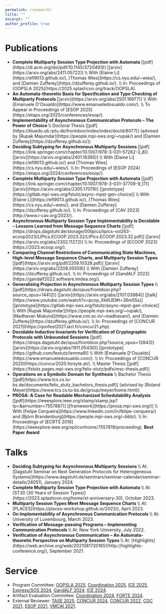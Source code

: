 ```yaml
---
permalink: /research/
title: ""
excerpt: ""
author_profile: true
---
```



# Publications 

- <strong> 
  Complete Multiparty Session Type Projection with Automata
  </strong>
  <span class="bluelinks">
  [[pdf](https://dl.acm.org/doi/pdf/10.1145/3720493)]
  [[arxiv](https://arxiv.org/abs/2411.05722)]
  </span>
  \\
  With 
  <span class="authorlinks">
  [Elaine Li](https://efl9013.github.io/), 
  [Thomas Wies](https://cs.nyu.edu/~wies/), and
  [Damien Zufferey](https://dzufferey.github.io/).
  </span>
  \\
  In: Proceedings of [OOPSLA 2025](https://2025.splashcon.org/track/OOPSLA).

- <strong> 
  An Automata-theoretic Basis for Specification and Type Checking of Multiparty Protocols
  </strong>
  <span class="bluelinks">
  [[arxiv](https://arxiv.org/abs/2501.16977)]
  </span>
  \\
  With 
  <span class="authorlinks">
  [Emanuele D'Osualdo](https://www.emanueledosualdo.com/).
  </span>
  \\
  To Appear in Proceedings of [ESOP 2025](https://etaps.org/2025/conferences/esop/). 

- <strong>
  Implementability of Asynchronous Communication Protocols – The Power of Choice
  </strong> 
  \\
  Doctoral Thesis 
  <span class="bluelinks">
  [[pdf](https://kluedo.ub.rptu.de/frontdoor/index/index/docId/8077)]
  </span>
  <span class="authorlinks">
  (advised by [Rupak Majumdar](https://people.mpi-sws.org/~rupak/) and [Damien Zufferey](https://dzufferey.github.io/))
  </span>

- <strong> 
  Deciding Subtyping for Asynchronous Multiparty Sessions
  </strong>
  <span class="bluelinks">
  [[pdf](https://link.springer.com/chapter/10.1007/978-3-031-57262-3_8)]
  [[arxiv](https://arxiv.org/abs/2401.16395)]
  </span>
  \\
  With 
  <span class="authorlinks">
  [Elaine Li](https://efl9013.github.io/) and
  [Thomas Wies](https://cs.nyu.edu/~wies/).
  </span>
  \\
  In: Proceedings of [ESOP 2024](https://etaps.org/2024/conferences/esop/). 

- <strong> 
  Complete Multiparty Session Type Projection with Automata
  </strong>
  <span class="bluelinks">
  [[pdf](https://link.springer.com/chapter/10.1007/978-3-031-37709-9_17)]
  [[arxiv](https://arxiv.org/abs/2305.17079)]
  [[prototype](https://gitlab.mpi-sws.org/fstutz/async-mpst-gen-choice)]
  </span>
  \\
  With 
  <span class="authorlinks">
  [Elaine Li](https://efl9013.github.io/), 
  [Thomas Wies](https://cs.nyu.edu/~wies/), and
  [Damien Zufferey](https://dzufferey.github.io/).
  </span>
  \\
  In: Proceedings of [CAV 2023](http://www.i-cav.org/2023/).

- <strong> 
  Asynchronous Multiparty Session Type Implementability is Decidable – Lessons Learned from Message Sequence Charts
  </strong>
  <span class="bluelinks">
  [[pdf](https://drops.dagstuhl.de/storage/00lipics/lipics-vol263-ecoop2023/LIPIcs.ECOOP.2023.32/LIPIcs.ECOOP.2023.32.pdf)]
  [[arxiv](https://arxiv.org/abs/2302.11272)]
  </span>
  \\
  In: Proceedings of [ECOOP 2023](https://2023.ecoop.org/).

- <strong> 
  Comparing Channel Restrictions of Communicating State Machines, <nobr>High-level Message Sequence Charts,</nobr> and Multiparty Session Types
  </strong>
  <span class="bluelinks">
  [[pdf](https://arxiv.org/pdf/2209.10328.pdf)]
  [[arxiv](https://arxiv.org/abs/2208.05559)]
  </span>
  \\
  <span class="authorlinks">
  With [<font color="">Damien Zufferey</font>](https://dzufferey.github.io/).
  </span>
  \\
  In: Proceedings of [GandALF 2022](https://gandalf2022.software.imdea.org/).

- <strong> 
  Generalising Projection in Asynchronous Multiparty Session Types
  </strong>
  \\
  <span class="bluelinks">
  [[pdf](https://drops.dagstuhl.de/opus/frontdoor.php?source_opus=14412)]
  [[arxiv](https://arxiv.org/abs/2107.03984)]
  [[talk](https://www.youtube.com/watch?v=pcop_Xk6UEI#t=36m55s)]
  [[prototype](https://gitlab.mpi-sws.org/fstutz/async-mpst-gen-choice)]
  </span>
  \\
  With 
  <span class="authorlinks">
  [Rupak Majumdar](https://people.mpi-sws.org/~rupak/),
  [Madhavan Mukund](https://www.cmi.ac.in/~madhavan/), and
  [Damien Zufferey](https://dzufferey.github.io/).
  </span>
  \\
  In: Proceedings of [CONCUR 2021](https://qonfest2021.lacl.fr/concur21.php).

- <strong> 
  Decidable Inductive Invariants for Verification of Cryptographic Protocols <nobr> with Unbounded Sessions </nobr>
  </strong>
  <span class="bluelinks">
  [[pdf](https://drops.dagstuhl.de/opus/frontdoor.php?source_opus=12843)]
  [[arxiv](https://arxiv.org/abs/1911.05430)]
  [[prototype](https://github.com/festutz/lemma9)]
  </span>
  \\
  With 
  <span class="authorlinks">
  [Emanuele D'Osualdo](https://www.emanueledosualdo.com/).
  </span>
  \\
  In: Proceedings of [CONCUR 2020](https://concur2020.forsyte.at/).
  \\
  Master Thesis
  <span class="bluelinks">
  [[pdf](https://fstutz.pages.mpi-sws.org/felix-stutz/pdfs/msc-thesis.pdf)]
  </span>

- <strong>
  Operations on a Symbolic Domain for Synthesis
  </strong> 
  \\
  Bachelor Thesis 
  <span class="bluelinks">
  [[pdf](https://www.tcs.cs.tu-bs.de/documents/felix_stutz_bachelors_thesis.pdf)]
  </span>
  <span class="authorlinks">
  (advised by [Roland Meyer](https://www.tcs.cs.tu-bs.de/group/meyer/home.html))
  </span>

- <strong> 
  PROSA: A Case for Readable Mechanized Schedulability Analysis 
  </strong> 
  <span class="bluelinks">
  [[pdf](https://ieeexplore.ieee.org/stamp/stamp.jsp?tp=&arnumber=7557887)]
  [[framework](https://prosa.mpi-sws.org/)]
  </span>
  \\
  <span class="authorlinks">
  With [Felipe Cerqueira](https://www.linkedin.com/in/felipe-cerqueira/) and 
  [Björn Brandenburg](https://people.mpi-sws.org/~bbb/). 
  </span>
  \\
  In: Proceedings of [ECRTS 2016](https://ieeexplore.ieee.org/xpl/conhome/7557819/proceeding). 
  <strong> Best Paper Award </strong> 


# Talks

- <strong>
  Deciding Subtyping for Asynchronous Multiparty Sessions
  </strong>
  \\
  At: [Dagstuhl Seminar on Next Generation Protocols for Heterogeneous Systems](https://www.dagstuhl.de/seminars/seminar-calendar/seminar-details/24051), <nobr>January 2024</nobr>.
- <strong>
  Complete Multiparty Session Type Projection with Automata
  </strong>
  \\
  At: [ST30 (30 Years of Session Types)](https://2023.splashcon.org/home/st-anniversary-30), October 2023.
- <strong>
  Multiparty Session Types Meet Message Sequence Charts
  </strong>
  \\
  At: [PLACES](https://places-workshop.github.io/2023/), April 2023.
- <strong>
  On Implementability of Asynchronous Communication Protocols
  </strong>
  \\
  At: University of Luxembourg, March 2023.
- <strong>
  Verification of Message-passing Programs – Implementing Communication Protocols 
  </strong>
  \\
  At: New York University, July 2022.
- <strong>
  Verification of Asynchronous Communication – An Automata-theoretic Perspective on Multiparty Session Types
  </strong>
  \\
  At: [Highlights](https://web.archive.org/web/20210817201651/http://highlights-conference.org/), September 2021.


# Service

- Program Committee: 
[OOPSLA 2025](https://2025.splashcon.org/track/OOPSLA),
[Coordination 2025](https://www.discotec.org/2025/coordination),
[ICE 2025](https://www.discotec.org/2025/ice),
[Express/SOS 2024](https://express-sos.github.io/),
[GandALF 2024](https://scool24.github.io/GandALF/),
[ICE 2024](https://www.discotec.org/2024/ice).
- Artifact Evaluation Committee: 
[Coordination 2024](https://www.discotec.org/2024/coordination),
[FORTE 2024](https://www.discotec.org/2024/forte). 
- External Reviewer:
[TASE 2025](https://cyprusconferences.org/tase2025/), 
[CONCUR 2024](https://confest2024.github.io/), 
[CONCUR 2022](https://concur2022.mimuw.edu.pl/), 
[CDC 2021](https://2021.ieeecdc.org/), 
[ESOP 2021](https://etaps.org/2021/esop), 
[VMCAI 2021](https://popl21.sigplan.org/home/VMCAI-2021).

